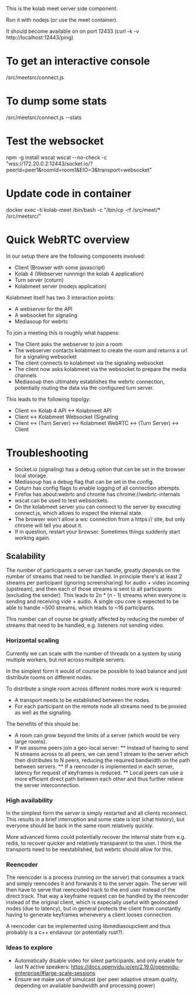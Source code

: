 This is the kolab meet server side component.

Run it with nodejs (or use the meet container).

It should become available on on port 12433 (curl -k -v http://localhost:12443/ping)

# To get an interactive console
/src/meetsrc/connect.js

# To dump some stats
/src/meetsrc/connect.js --stats

# Test the websocket
npm -g install wscat
wscat --no-check -c "wss://172.20.0.2:12443/socket.io/?peerId=peer1&roomId=room1&EIO=3&transport=websocket"

# Update code in container
docker exec -ti kolab-meet /bin/bash -c "/bin/cp -rf /src/meet/* /src/meetsrc/"

# Quick WebRTC overview

In our setup there are the following components involved:
* Client (Browser with some javascript)
* Kolab 4 (Webserver runnnign the kolab 4 application)
* Turn server (coturn)
* Kolabmeet server (nodejs application)

Kolabmeet itself has two 3 interaction points:
* A webserver for the API
* A websocket for signaling
* Mediasoup for webrtc

To join a meeting this is roughly what happens:
* The Client asks the webserver to join a room
* The webserver contacts kolabmeet to create the room and returns a url for a signaling websocket
* The client connects to kolabmeet via the signaling websocket
* The client now asks kolabmeet via the websocket to prepare the media channels
* Mediasoup then ultimately establishes the webrtc connection, potentially routing the data via the configured turn server.

This leads to the following topolgy:
* Client <-> Kolab 4 API <-> Kolabmeet API
* Client <-> Kolabmeet Websocket (Signaling
* Client <-> (Turn Server) <-> Kolabmeet WebRTC <-> (Turn Server) <-> Client


# Troubleshooting

* Socket.io (signaling) has a debug option that can be set in the browser local storage.
* Mediasoup has a debug flag that can be set in the config.
* Coturn has config flags to enable logging of all connection attempts.
* Firefox has about:webrtc and chrome has chrome://webrtc-internals
* wscat can be used to test websockets.
* On the kolabmeet server you can connect to the server by executing connect.js, which allows to inspect the internal state.
* The browser won't allow a ws: connection from a https:// site, but only chrome will tell you about it.
* If in question, restart your browser. Sometimes things suddenly start working again.


## Scalability

The number of participants a server can handle, greatly depends on the number of streams that need to be handled.
In principle there's at least 2 streams per participant (ignoring screensharing) for audio + video incoming (upstream), and then each of those streams is sent to all participants (excluding the sender). This leads to 2n * (n - 1) streams when everyone is sending and receiving vide + audio. A single cpu core is expected to be able to handle ~500 streams, which leads to ~16 participants.

This number can of course be greatly affected by reducing the number of streams that need to be handled, e.g. listeners not sending video.

### Horizontal scaling

Currently we can scale with the number of threads on a system by using multiple workers, but not across multiple servers.

In the simplest form it would of course be possible to load balance and just distribute rooms on different nodes.

To distribute a single room across different nodes more work is required:
* A transport needs to be established between the nodes.
* For each participant on the remote node all streams need to be proxied as well as the signaling.

The benefits of this should be:
* A room can grow beyond the limits of a server (which would be very large rooms).
* If we assume peers join a geo-local server:
** Instead of having to send N streams across to all peers, we can send 1 stream to the server which then distributes to N peers, reducing the required bandwidth on the path between servers.
** If a reencoder is implemented in each server, latency for request of keyframes is reduced.
** Local peers can use a more efficient direct path between each other and thus further relieve the server interconnection.

### High availability

In the simplest form the server is simply restarted and all clients reconnect. This results in a brief interruption and some state is lost (chat history), but everyone should be back in the same room relatively quickly.

More advanced forms could potentially recover the internal state from e.g. redis, to recover quicker and relatively transparent to the user. I think the transports need to be reestablished, but webrtc should allow for this.

### Reencoder

The reencoder is a process (running on the server) that consumes a track and simply reencodes it and forwards it to the server again. The server will then have to serve that reencoded track to the end user instead of the direct track.
That way a keyframe request can be handled by the reencoder instead of the original client, which is especially useful with geolocated nodes (due to latency), but in general protects the client from constantly having to generate keyframes whenevery a client looses connection.

A reencoder can be implemented using libmediasoupclient and thus probably is a c++ endavour (or potentially rust?).

### Ideas to explore

* Automatically disable video for silent participants, and only enable for last N active speakers: https://docs.openvidu.io/en/2.19.0/openvidu-enterprise/#large-scale-sessions
* Ensure we make use of simulcast (per peer adaptive stream quality, depending on available bandwidth and processing power)
